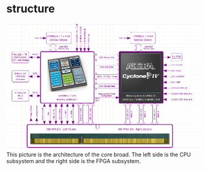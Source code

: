 # structure
![](core_structure.png)
This picture is the architecture of the core broad. The left side is the CPU subsystem and the right side is the FPGA subsystem.

